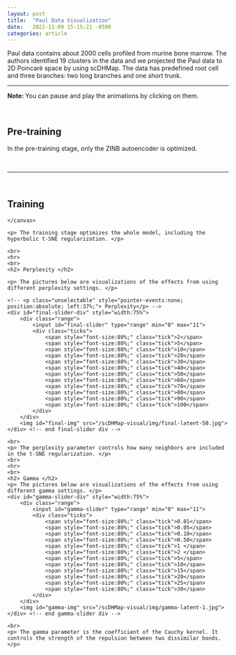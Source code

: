 ```yaml
---
layout: post
title:  "Paul Data Visualization"
date:   2022-11-09 15:15:21 -0500
categories: article
---
```



<!-- For more information about the gif play/pause button library (gifa11y) being used,
	please see https://github.com/adamchaboryk/gifa11y -->

<!-- html elements can be inserted anywhere (before main, in main, after main) -->
<!-- However, if you want any gifs with a play/pause button, they must go after <main class="container"> -->
Paul data contains about 2000 cells profiled from murine bone marrow. 
The authors identified 19 clusters in the data and we projected the Paul data to 2D Poincaré space by using scDHMap. 
The data has predefined root cell and three branches: two long branches and one short trunk.


---

<strong> Note: </strong> You can pause and play the animations by clicking on them.
<div>
<br>
	<h2>Pre-training</h2>
	<div class="gif-container">
		<canvas class="pre-training-canvas" id="pre-training-canvas"> </canvas>
		<div id="pause-btn" class="pause-btn"></div>
	</div>
	<p> In the pre-training stage, only the ZINB autoencoder is optimized. <br>
<div>
<br>
<hr>
<br>
	<h2>Training</h2>
	<canvas class="training-canvas" id="training-canvas">

	</canvas>

	<p> The training stage optimizes the whole model, including the hyperbolic t-SNE regularization. </p>
	
	<br>
	<hr>
	<br>
	<h2> Perplexity </h2>

	<p> The pictures below are visualizations of the effects from using different perplexity settings. </p>

	<!-- <p class="unselectable" style="pointer-events:none; position:absolute; left:37%;"> Perplexity</p> -->
	<div id="final-slider-div" style="width:75%">
		<div class="range">
			<input id="final-slider" type="range" min="0" max="11">
			<div class="ticks">
				<span style="font-size:80%;" class="tick">2</span>
				<span style="font-size:80%;" class="tick">5</span>
				<span style="font-size:80%;" class="tick">10</span>
				<span style="font-size:80%;" class="tick">20</span>
				<span style="font-size:80%;" class="tick">30</span>
				<span style="font-size:80%;" class="tick">40</span>
				<span style="font-size:80%;" class="tick">50</span>
				<span style="font-size:80%;" class="tick">60</span>
				<span style="font-size:80%;" class="tick">70</span>
				<span style="font-size:80%;" class="tick">80</span>
				<span style="font-size:80%;" class="tick">90</span>
				<span style="font-size:80%;" class="tick">100</span>
			</div>
		</div>
		<img id="final-img" src="/scDHMap-visual/img/final-latent-50.jpg">
	</div> <!-- end final-slider div -->

	<br>
	<p> The perplexity parameter controls how many neighbors are included in the t-SNE regularization. </p>	
	<br>
	<hr>
	<br>
	<h2> Gamma </h2>
	<p> The pictures below are visualizations of the effects from using different gamma settings. </p>
	<div id="gamma-slider-div" style="width:75%">
		<div class="range">
			<input id="gamma-slider" type="range" min="0" max="11">
			<div class="ticks">
				<span style="font-size:80%;" class="tick">0.01</span>
				<span style="font-size:80%;" class="tick">0.05</span>
				<span style="font-size:80%;" class="tick">0.10</span>
				<span style="font-size:80%;" class="tick">0.50</span>
				<span style="font-size:80%;" class="tick">1	</span>
				<span style="font-size:80%;" class="tick">2	</span>
				<span style="font-size:80%;" class="tick">5</span>
				<span style="font-size:80%;" class="tick">10</span>
				<span style="font-size:80%;" class="tick">15</span>
				<span style="font-size:80%;" class="tick">20</span>
				<span style="font-size:80%;" class="tick">25</span>
				<span style="font-size:80%;" class="tick">30</span>
			</div>
		</div>
		<img id="gamma-img" src="/scDHMap-visual/img/gamma-latent-1.jpg">
	</div> <!-- end gamma-slider div -->

	<br>
	<p> The gamma parameter is the coefficient of the Cauchy kernel. It controls the strength of the repulsion between two dissimilar bonds. </p>

<style>
	
</style>
<link rel="stylesheet" type="text/css" href="/scDHMap-visual/slider.css">
<script type="text/javascript" src="/scDHMap-visual/gifler.js"></script>
<script type="text/javascript" src="/scDHMap-visual/run-gifler.js"></script>
<script src="https://ajax.googleapis.com/ajax/libs/jquery/3.5.1/jquery.min.js"></script>
<script>
	var perpMap = new Map([
		[0, 2], [1, 5], [2, 10], [3, 20], [4, 30],
		[5, 40], [6, 50], [7, 60], [8, 70], [9, 80], 
		[10, 90], [11, 100]
	]);

	var gammaMap = new Map([
		[0, 0.01], [1, 0.05], [2, 0.10], [3, 0.50], 
		[4, 1], [5, 2], [6, 5], [7, 10], [8, 15], [9, 20],
		[10, 25], [11, 30]
	]);


	$("#final-slider").on("change", function(e){
		let key = parseInt($(this).val());
		let val = perpMap.get(key);
		console.log(`${key} : ${val}`);
		$("#final-img").attr("src", `/scDHMap-visual/img/final-latent-${val}.jpg`);
	});

	$("#gamma-slider").on("change", function(e){
		let key = parseInt($(this).val());
		let val = gammaMap.get(key);
		console.log(`${key} : ${val}`);
		$("#gamma-img").attr("src", `/scDHMap-visual/img/gamma-latent-${val}.jpg`);
	});

</script>



